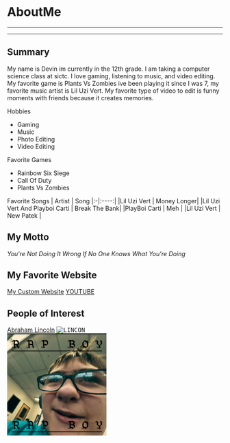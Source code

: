 # AboutMe
---
---
## Summary

[MY WEBSITE]:https://ur-local-duummy.github.io/CallowayPortfolio/ 

My name is Devin im currently in the 12th grade. I am taking a computer science class at sictc. I love gaming, listening to music, and video editing. My favorite game is Plants Vs Zombies ive been playing it since I was 7, my favorite music artist is Lil Uzi Vert. My favorite type of video to edit is funny moments with friends because it creates memories.

[1]: https://en.wikipedia.org/wiki/Abraham_Lincoln

Hobbies
- Gaming
- Music
- Photo Editing
- Video Editing

Favorite Games
* Rainbow Six Siege
* Call Of Duty
* Plants Vs Zombies

Favorite Songs
| Artist | Song 
|:-|:----:|
|Lil Uzi Vert | Money Longer|
|Lil Uzi Vert And Playboi Carti | Break The Bank|
|PlayBoi Carti | Meh |
|Lil Uzi Vert | New Patek |

## My Motto
_You're Not Doing It Wrong If No One Knows What You're Doing_

## My Favorite Website
[My Custom Website][MY WEBSITE]
[YOUTUBE](https://www.youtube.com/ "YOUTUBE" )

## People of Interest
[Abraham Lincoln][1]
<kbd>
![LINCON](https://upload.wikimedia.org/wikipedia/commons/thumb/5/57/Abraham_Lincoln_1863_Portrait_%283x4_cropped%29.jpg/960px-Abraham_Lincoln_1863_Portrait_%283x4_cropped%29.jpg)
</kbd><br>
<kbd>
![ME](https://raw.githubusercontent.com/ur-local-duummy/AboutMe/161bbdcc54d7494a21c76562b241f1a904167dd7/img/RapBoy.png)
</kbd><br>


